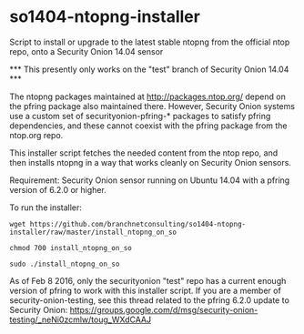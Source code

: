 # so1404-ntopng-installer
Script to install or upgrade to the latest stable ntopng from the official ntop repo, onto a Security Onion 14.04 sensor

*** This presently only works on the "test" branch of Security Onion 14.04  ***

The ntopng packages maintained at http://packages.ntop.org/ depend on the pfring package also maintained there.  However, Security Onion systems use a custom set of securityonion-pfring-* packages to satisfy pfring dependencies, and these cannot coexist with the pfring package from the ntop.org repo.  

This installer script fetches the needed content from the ntop repo, and then installs ntopng in a way that works cleanly on Security Onion sensors.

Requirement: Security Onion sensor running on Ubuntu 14.04 with a pfring version of 6.2.0 or higher.

To run the installer:

	wget https://github.com/branchnetconsulting/so1404-ntopng-installer/raw/master/install_ntopng_on_so
	
	chmod 700 install_ntopng_on_so
  
	sudo ./install_ntopng_on_so

As of Feb 8 2016, only the securityonion "test" repo has a current enough version of pfring to work with this installer script.
If you are a member of security-onion-testing, see this thread related to the pfring 6.2.0 update to Security Onion:
https://groups.google.com/d/msg/security-onion-testing/_neNi0zcmlw/toug_WXdCAAJ
